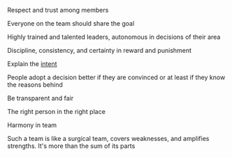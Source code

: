 ---
---

Respect and trust among members 

Everyone on the team should share the goal 

Highly trained and talented leaders, autonomous in decisions of their area 

Discipline, consistency, and certainty in reward and punishment 

Explain the [intent](https://en.wikipedia.org/wiki/Intent_(military))

People adopt a decision better if they are convinced or at least if they know the reasons behind

Be transparent and fair  

The right person in the right place 

Harmony in team
 
Such a team is like a surgical team, covers weaknesses, and amplifies strengths. It's more than the sum of its parts 

